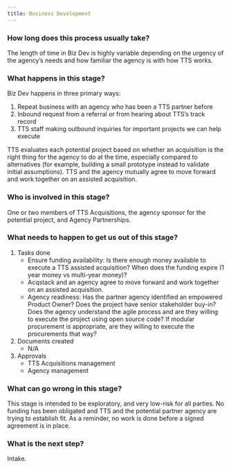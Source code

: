 ```yaml
---
title: Business Development
---
```


### How long does this process usually take?

The length of time in Biz Dev is highly variable depending on the urgency of the agency’s needs and how familiar the agency is with how TTS works.

### What happens in this stage?

Biz Dev happens in three primary ways:

1. Repeat business with an agency who has been a TTS partner before
2. Inbound request from a referral or from hearing about TTS’s track record
3. TTS staff making outbound inquiries for important projects we can help execute

TTS evaluates each potential project based on whether an acquisition is the right thing for the agency to do at the time, especially compared to alternatives (for example, building a small prototype instead to validate initial assumptions). TTS and the agency mutually agree to move forward and work together on an assisted acquisition.

### Who is involved in this stage?

One or two members of TTS Acquisitions, the agency sponsor for the potential project, and Agency Partnerships.

### What needs to happen to get us out of this stage?

1. Tasks done
	- Ensure funding availability: Is there enough money available to execute a TTS assisted acquisition? When does the funding expire (1 year money vs multi-year money)?
	- Acqstack and an agency agree to move forward and work together on an assisted acquisition.
	- Agency readiness: Has the partner agency identified an empowered Product Owner? Does the project have senior stakeholder buy-in? Does the agency understand the agile process and are they willing to execute the project using open source code? If modular procurement is appropriate, are they willing to execute the procurements that way?
2. Documents created
	- N/A
3. Approvals 
	- TTS Acquisitions management
	- Agency management

### What can go wrong in this stage?

This stage is intended to be exploratory, and very low-risk for all parties. No funding has been obligated and TTS and the potential partner agency are trying to establish fit. As a reminder, no work is done before a signed agreement is in place.

### What is the next step?

Intake.
